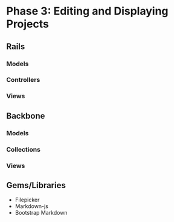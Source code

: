 # Phase 3: Editing and Displaying Projects

## Rails
### Models

### Controllers

### Views

## Backbone
### Models

### Collections

### Views


## Gems/Libraries
* Filepicker
* Markdown-js
* Bootstrap Markdown
